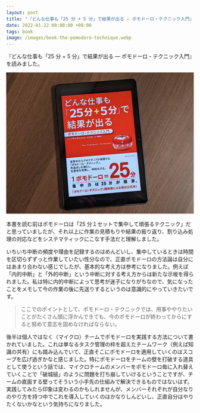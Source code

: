 ```yaml
---
layout: post
title: "『どんな仕事も「25 分 + 5 分」で結果が出る ― ポモドーロ・テクニック入門』を読んだ"
date: 2022-01-22 00:00:00 +09:00
tags: book
image: /images/book-the-pomodoro-technique.webp
---
```


『どんな仕事も「25 分 + 5 分」で結果が出る ― ポモドーロ・テクニック入門』を読みました。

![表紙](/images/book-the-pomodoro-technique.webp)

本書を読む前はポモドーロは「25 分１セットで集中して頑張るテクニック」だと思っていましたが、それ以上に作業の見積もりや結果の振り返り、割り込み処理の対応などをシステマティックにこなす手法だと理解しました。

いちいち中断の頻度や理由を記録するのはめんどいし、集中しているときは時間を区切らずずっと作業していたい性分なので、正直ポモドーロの方法論は自分にはあまり合わない感じでしたが、基本的な考え方は参考になりました。例えば「内的中断」と「外的中断」という中断に対する考え方からは新たな示唆を得られました。私は特に内的中断によって思考が迷子になりがちなので、気になったことをメモして今の作業の後に先送りするというのは意識的にやっていきたいです。

> ここでのポイントとして、ポモドーロ・テクニックでは、用事ややりたいことがたくさん頭に浮かんできても、今のポモドーロが終わってからにすると努めて意志を固めなければならない。

後半は個人ではなく（マイクロ）チームでポモドーロを実践する方法について書かれていました。これは単なるタスク管理の枠を超えたチームワーク（例えば知識の共有）にも踏み込んでいて、正直そこにポモドーロを適用していくのはスコープを広げ過ぎかなと感じました。特にポモドーロをチームの壁を打破する道具として使うという話では、マイクロチームのメンバーをポモドーロ毎に入れ替えていくことで「破城槌」のように問題を打ち崩していけるということですが、チームの直面する壁ってそういう小手先の仕組みで解決できるものではないはず。実践してみたら印象は変わるのかもしれませんが、メンバーそれぞれが自分なりのやり方を持つ中でこれを導入していくのはかなりしんどいし、正直自分はやりたくないかなという気持ちになりました。